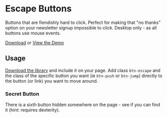 # Escape Buttons

Buttons that are fiendishly hard to click.  Perfect for making that "no thanks" option on your newsletter signup impossible to click.  Desktop only - as all buttons use mouse events.

[Download](https://github.com/TheCSSKing/EscapeButtons/releases/download/1.0/escape-buttons.js) or [View the Demo](https://www.thecssking.com/EscapeButtons)

## Usage

[Download the library](https://github.com/TheCSSKing/EscapeButtons/releases/download/1.0/escape-buttons.js) and include it on your page.  Add class `btn-escape` and the class of the specific button you want (ie `btn-push` or `btn-jump`) directly to the button (or link) you want to move around.

### Secret Button

There is a sixth button hidden somewhere on the page - see if you can find it (hint: requires dexterity).



